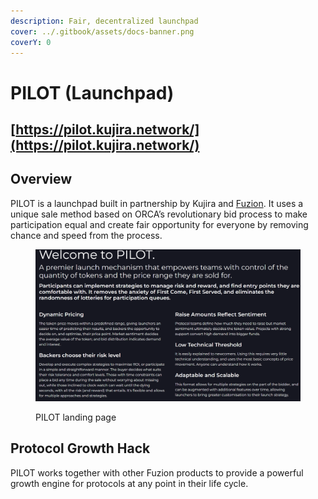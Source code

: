 ```yaml
---
description: Fair, decentralized launchpad
cover: ../.gitbook/assets/docs-banner.png
coverY: 0
---
```


# PILOT (Launchpad)

## [https://pilot.kujira.network/](https://pilot.kujira.network/)

## Overview

PILOT is a launchpad built in partnership by Kujira and [Fuzion](https://twitter.com/Fuzion\_App). It uses a unique sale method based on ORCA’s revolutionary bid process to make participation equal and create fair opportunity for everyone by removing chance and speed from the process.

<figure><img src="../.gitbook/assets/image (1) (1) (1) (1).png" alt=""><figcaption><p>PILOT landing page</p></figcaption></figure>

## Protocol Growth Hack

PILOT works together with other Fuzion products to provide a powerful growth engine for protocols at any point in their life cycle.
